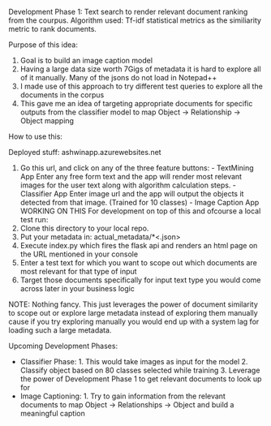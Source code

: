 Development Phase 1:
  Text search to render relevant document ranking from the courpus.
  Algorithm used: Tf-idf statistical metrics as the similiarity metric to rank documents.
  
Purpose of this idea:
  1. Goal is to build an image caption model
  2. Having a large data size worth 7Gigs of metadata it is hard to explore all of it manually. Many of the jsons do not load in Notepad++
  3. I made use of this approach to try different test queries to explore all the documents in the corpus
  4. This gave me an idea of targeting appropriate documents for specific outputs from the classifier model to map Object -> Relationship -> Object mapping
  
How to use this:

Deployed stuff: ashwinapp.azurewebsites.net
  1. Go this url, and click on any of the three feature buttons:
    - TextMining App
        Enter any free form text and the app will render most relevant images for the user text along with algorithm calculation steps.
    - Classifier App
        Enter image url and the app will output the objects it detected from that image. (Trained for 10 classes)
    - Image Caption App
        WORKING ON THIS
For development on top of this and ofcourse a local test run:
  1. Clone this directory to your local repo.
  2. Put your metadata in: actual_metadata/*<.json>
  3. Execute index.py which fires the flask api and renders an html page on the URL mentioned in your console
  4. Enter a test text for which you want to scope out which documents are most relevant for that type of input
  5. Target those documents specifically for input text type you would come across later in your business logic
  
NOTE: Nothing fancy. This just leverages the power of document similarity to scope out or explore large metadata instead of exploring them manually cause if you try exploring manually you would end up with a system lag for loading such a large metadata.

Upcoming Development Phases:
  - Classifier Phase: 
        1. This would take images as input for the model
        2. Classify object based on 80 classes selected while training
        3. Leverage the power of Development Phase 1 to get relevant documents to look up for
  - Image Captioning:
        1. Try to gain information from the relevant documents to map Object -> Relationships -> Object and build a meaningful caption
